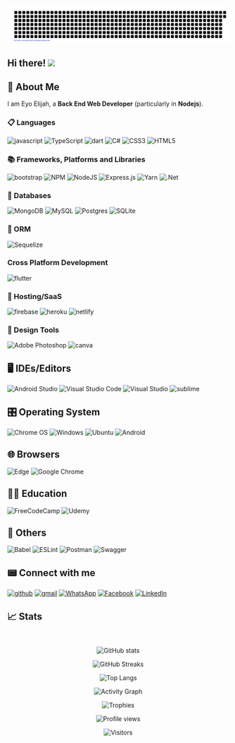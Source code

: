 <div align="center">
 
![gitartwork](gitartwork.svg)
 
</div>

## Hi there! <img src="https://media.giphy.com/media/hvRJCLFzcasrR4ia7z/giphy.gif" width="29px">

## 🚀 About Me

I am Eyo Elijah, a **Back End Web Developer** (particularly in **Nodejs**).

<!-- A graduate of computer engineering from **Federal University of Technology Minna** with specialization in **Computer and IT Applications** -->

### 📋 Languages

![javascript](https://img.shields.io/badge/JavaScript-323330?style=for-the-badge&logo=javascript&logoColor=F7DF1E)
![TypeScript](https://img.shields.io/badge/typescript-%23007ACC.svg?style=for-the-badge&logo=typescript&logoColor=white)
![dart](https://img.shields.io/badge/Dart-28B6F6?style=for-the-badge&logo=dart&logoColor=white)
![C#](https://img.shields.io/badge/c%23-%23239120.svg?style=for-the-badge&logo=c-sharp&logoColor=white)
![CSS3](https://img.shields.io/badge/css3-%231572B6.svg?style=for-the-badge&logo=css3&logoColor=white)
![HTML5](https://img.shields.io/badge/html5-%23E34F26.svg?style=for-the-badge&logo=html5&logoColor=white)

### 📚 Frameworks, Platforms and Libraries

![bootstrap](https://img.shields.io/badge/Bootstrap-563D7C?style=for-the-badge&logo=bootstrap&logoColor=white)
![NPM](https://img.shields.io/badge/NPM-%23000000.svg?style=for-the-badge&logo=npm&logoColor=white)
![NodeJS](https://img.shields.io/badge/node.js-6DA55F?style=for-the-badge&logo=node.js&logoColor=white)
![Express.js](https://img.shields.io/badge/express.js-%23404d59.svg?style=for-the-badge&logo=express&logoColor=%2361DAFB)
![Yarn](https://img.shields.io/badge/yarn-%232C8EBB.svg?style=for-the-badge&logo=yarn&logoColor=white)
![.Net](https://img.shields.io/badge/.NET-5C2D91?style=for-the-badge&logo=.net&logoColor=white)

### 💾 Databases

![MongoDB](https://img.shields.io/badge/MongoDB-%234ea94b.svg?style=for-the-badge&logo=mongodb&logoColor=white)
![MySQL](https://img.shields.io/badge/mysql-%2300f.svg?style=for-the-badge&logo=mysql&logoColor=white)
![Postgres](https://img.shields.io/badge/postgres-%23316192.svg?style=for-the-badge&logo=postgresql&logoColor=white)
![SQLite](https://img.shields.io/badge/sqlite-%2307405e.svg?style=for-the-badge&logo=sqlite&logoColor=white)

### 🎋 ORM

![Sequelize](https://img.shields.io/badge/Sequelize-52B0E7?style=for-the-badge&logo=Sequelize&logoColor=white)

### Cross Platform Development

![flutter](https://img.shields.io/badge/Flutter-28B6F6?style=for-the-badge&logo=flutter&logoColor=white)

### 🎈 Hosting/SaaS

![firebase](https://img.shields.io/badge/Firebase-ffaa00?style=for-the-badge&logo=Firebase&logoColor=white)
![heroku](https://img.shields.io/badge/Heroku-430098?style=for-the-badge&logo=heroku&logoColor=white)
![netlify](https://img.shields.io/badge/Netlify-00C7B7?style=for-the-badge&logo=netlify&logoColor=white)

### 🎨 Design Tools

![Adobe Photoshop](https://img.shields.io/badge/adobe%20photoshop-%2331A8FF.svg?style=for-the-badge&logo=adobe%20photoshop&logoColor=white)
![canva](https://img.shields.io/badge/canva-00C4CC?style=for-the-badge&logo=canva&logoColor=white)

## 🖥️ IDEs/Editors

![Android Studio](https://img.shields.io/badge/Android%20Studio-3DDC84.svg?style=for-the-badge&logo=android-studio&logoColor=white)
![Visual Studio Code](https://img.shields.io/badge/Visual%20Studio%20Code-0078d7.svg?style=for-the-badge&logo=visual-studio-code&logoColor=white)
![Visual Studio](https://img.shields.io/badge/Visual%20Studio-5C2D91.svg?style=for-the-badge&logo=visual-studio&logoColor=white)
![sublime](https://img.shields.io/badge/sublime_text-253c44?style=for-the-badge&logo=sublimetext&logoColor=#FF9800)

## 🎛️ Operating System

![Chrome OS](https://img.shields.io/badge/chrome%20os-3d89fc?style=for-the-badge&logo=google%20chrome&logoColor=white)
![Windows](https://img.shields.io/badge/Windows-0078D6?style=for-the-badge&logo=windows&logoColor=white)
![Ubuntu](https://img.shields.io/badge/Ubuntu-E95420?style=for-the-badge&logo=ubuntu&logoColor=white)
![Android](https://img.shields.io/badge/Android-3DDC84?style=for-the-badge&logo=android&logoColor=white)

## 🌐 Browsers

![Edge](https://img.shields.io/badge/Edge-0078D7?style=for-the-badge&logo=Microsoft-edge&logoColor=white)
![Google Chrome](https://img.shields.io/badge/Google%20Chrome-4285F4?style=for-the-badge&logo=GoogleChrome&logoColor=white)

## 🧑‍🏫 Education

![FreeCodeCamp](https://img.shields.io/badge/Freecodecamp-%23123.svg?&style=for-the-badge&logo=freecodecamp&logoColor=green)
![Udemy](https://img.shields.io/badge/Udemy-A435F0?style=for-the-badge&logo=Udemy&logoColor=white)

## 🥅 Others

![Babel](https://img.shields.io/badge/Babel-F9DC3e?style=for-the-badge&logo=babel&logoColor=black)
![ESLint](https://img.shields.io/badge/ESLint-4B3263?style=for-the-badge&logo=eslint&logoColor=white)
![Postman](https://img.shields.io/badge/Postman-FF6C37?style=for-the-badge&logo=postman&logoColor=white)
![Swagger](https://img.shields.io/badge/-Swagger-%23Clojure?style=for-the-badge&logo=swagger&logoColor=white)

## 📟️ Connect with me

[![github](https://img.shields.io/badge/GitHub-000000?style=for-the-badge&logo=GitHub&logoColor=white)](https://github.com/eyoelijah)
[![gmail](https://img.shields.io/badge/Gmail-D14836?style=for-the-badge&logo=Gmail&logoColor=white)](mailto:eyoelijah@gmail.com)
[![WhatsApp](https://img.shields.io/badge/WhatsApp-25D366?style=for-the-badge&logo=whatsapp&logoColor=white)](+2348105357067)
[![Facebook](https://img.shields.io/badge/Facebook-%231877F2.svg?style=for-the-badge&logo=Facebook&logoColor=white)](https://web.facebook.com/elijah.eyo.71/)
[![LinkedIn](https://img.shields.io/badge/linkedin-%230077B5.svg?style=for-the-badge&logo=linkedin&logoColor=white)](https://www.linkedin.com/in/elijah-eyo-99628469/)

<!-- [![portfolio](https://img.shields.io/badge/Portfolio-5340ff?style=for-the-badge&logo=Google-chrome&logoColor=white)](https://eyoelijah.netlify.app/) -->

## 📈 Stats

<br />

<!-- <div align="center">

 ![Eyo's GitHub stats](https://github-readme-stats.vercel.app/api?username=eyoelijah&show_icons=true&theme=dracula)
  <br />
  
  ![Top Langs](https://github-readme-stats.vercel.app/api/top-langs/?username=eyoelijah&layout=compact&theme=dracula)
  
  <br />
 
  
  <img src="https://github-profile-trophy.vercel.app/?username=eyoelijah&row=10&column=6&margin-h=8&theme=darkhub&count_private=true&margin-w=15&no-frame=true" alt="profile trophies" />

  <br />

![Profile views](https://gpvc.arturio.dev/eyoelijah)

![Visitors](https://visitor-badge.laobi.icu/badge?page_id=eyoelijah.eyoelijah)

</div>
 -->



<div align="center">

![GitHub stats](https://github-readme-stats.vercel.app/api?username=eyoelijah&show_icons=true&include_all_commits=true&count_private=true&theme=radical)

![GitHub Streaks](https://github-readme-streak-stats.herokuapp.com/?user=eyoelijah&theme=radical)

![Top Langs](https://github-readme-stats.vercel.app/api/top-langs/?username=eyoelijah&langs_count=10&layout=compact&theme=radical)

![Activity Graph](https://activity-graph.herokuapp.com/graph?username=eyoelijah&bg_color=0D1117&color=5BCDEC&line=5BCDEC&point=FFFFFF&hide_border=true)

![Trophies](https://github-profile-trophy.vercel.app/?username=eyoelijah&row=10&column=6&margin-h=8&theme=darkhub&count_private=true&margin-w=15&no-frame=true)

![Profile views](https://gpvc.arturio.dev/eyoelijah)

![Visitors](https://visitor-badge.laobi.icu/badge?page_id=eyoelijah.eyoelijah)

</div>

